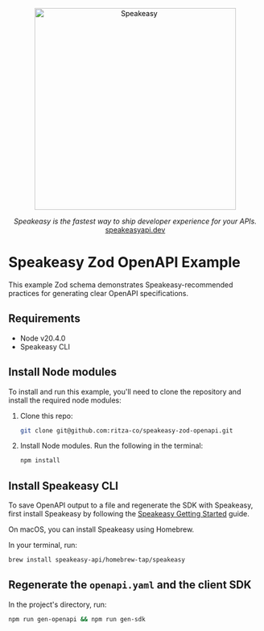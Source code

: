 <p align="center">
    <a href="https://speakeasyapi.dev">
        <img alt="Speakeasy" title="Speakeasy" src="https://user-images.githubusercontent.com/68016351/196461357-fcb8d90f-cd67-498e-850f-6146c58d0114.png" width="400" style="color: black">
    </a>
</p>

<p align="center">
    <i>Speakeasy is the fastest way to ship developer experience for your APIs.</i><br/> 
    <a href="https://speakeasyapi.dev/">speakeasyapi.dev</a>
</p>

<h1>
    Speakeasy Zod OpenAPI Example
</h1>

</div>

This example Zod schema demonstrates Speakeasy-recommended practices for generating clear OpenAPI specifications.

## Requirements

-  Node v20.4.0
-  Speakeasy CLI

## Install Node modules

To install and run this example, you'll need to clone the repository and install the required node modules:

1.  Clone this repo:
    ```bash
    git clone git@github.com:ritza-co/speakeasy-zod-openapi.git
    ```
2.  Install Node modules. Run the following in the terminal:
    ```bash
    npm install
    ```

## Install Speakeasy CLI

To save OpenAPI output to a file and regenerate the SDK with Speakeasy, first install Speakeasy by following the [Speakeasy Getting Started](https://speakeasyapi.dev/docs/product-reference/speakeasy-cli/getting-started/) guide.

On macOS, you can install Speakeasy using Homebrew.

In your terminal, run:

```bash
brew install speakeasy-api/homebrew-tap/speakeasy
```

## Regenerate the `openapi.yaml` and the client SDK

In the project's directory, run:

```bash
npm run gen-openapi && npm run gen-sdk
```
